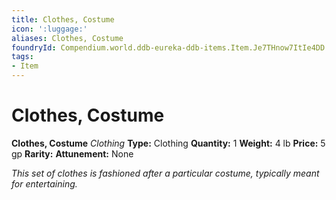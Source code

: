 ```yaml
---
title: Clothes, Costume
icon: ':luggage:'
aliases: Clothes, Costume
foundryId: Compendium.world.ddb-eureka-ddb-items.Item.Je7THnow7ItIe4DD
tags:
- Item
---
```


# Clothes, Costume

**Clothes, Costume**
_Clothing_
**Type:** Clothing
**Quantity:** 1
**Weight:** 4 lb
**Price:** 5 gp
**Rarity:** 
**Attunement:** None

*This set of clothes is fashioned after a particular costume, typically meant for entertaining.*